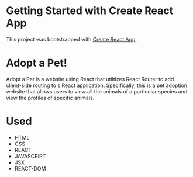 # Getting Started with Create React App

This project was bootstrapped with [Create React App](https://github.com/facebook/create-react-app).

# Adopt a Pet!

Adopt a Pet is a website using React that utiltizes React Router to add client-side routing to s React application. 
Specifically, this is a pet adoption website that allows users to view all the animals of a particular species and view the profiles of specific animals.

# Used

* HTML
* CSS
* REACT
* JAVASCRIPT
* JSX
* REACT-DOM 
